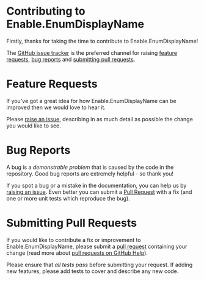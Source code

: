 # Contributing to Enable.EnumDisplayName

Firstly, thanks for taking the time to contribute to Enable.EnumDisplayName! 

The [GitHub issue tracker](https://github.com/EnableSoftware/Enable.EnumDisplayName/issues) is the preferred channel for raising [feature requests](#feature-requests), [bug reports](#bug-reports) and [submitting pull requests](#submitting-pull-requests).

# Feature Requests

If you've got a great idea for how Enable.EnumDisplayName can be improved then we would love to hear it.

Please [raise an issue](https://github.com/EnableSoftware/Enable.EnumDisplayName/issues/new), describing in as much detail as possible the change you would like to see.

# Bug Reports

A bug is a *demonstrable problem* that is caused by the code in the repository. Good bug reports are extremely helpful - so thank you!

If you spot a bug or a mistake in the documentation, you can help us by [raising an issue](https://github.com/EnableSoftware/Enable.EnumDisplayName/issues/new). Even better you can submit a [Pull Request](#submitting-pull-requests) with a fix (and one or more unit tests which reproduce the bug).

# Submitting Pull Requests

If you would like to contribute a fix or improvement to Enable.EnumDisplayName, please submit a [pull request](https://github.com/EnableSoftware/Enable.EnumDisplayName/pull/new/main) containing your change (read more about [pull requests on GitHub Help](http://help.github.com/pull-requests/)).

Please ensure that *all tests pass* before submitting your request. If adding new features, please add tests to cover and describe any new code.